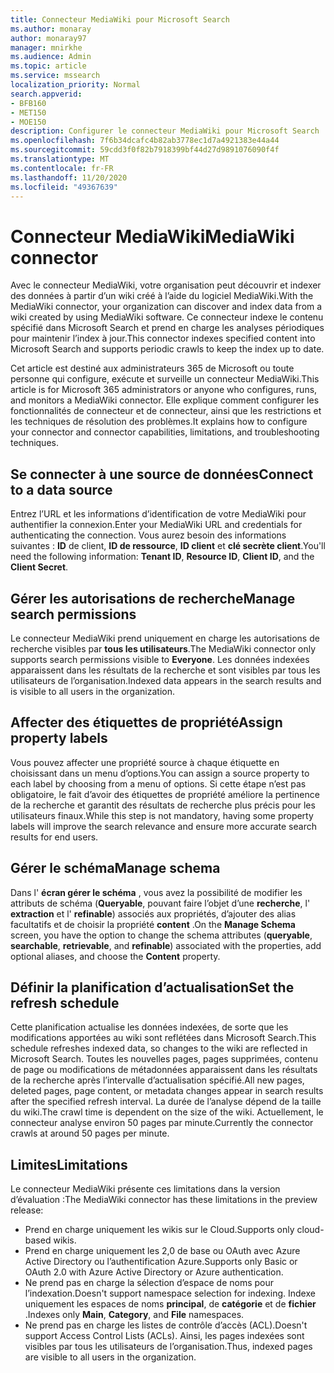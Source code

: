 ```yaml
---
title: Connecteur MediaWiki pour Microsoft Search
ms.author: monaray
author: monaray97
manager: mnirkhe
ms.audience: Admin
ms.topic: article
ms.service: mssearch
localization_priority: Normal
search.appverid:
- BFB160
- MET150
- MOE150
description: Configurer le connecteur MediaWiki pour Microsoft Search
ms.openlocfilehash: 7f6b34dcafc4b82ab3778ec1d7a4921383e44a44
ms.sourcegitcommit: 59cdd3f0f82b7918399bf44d27d9891076090f4f
ms.translationtype: MT
ms.contentlocale: fr-FR
ms.lasthandoff: 11/20/2020
ms.locfileid: "49367639"
---
```

# <a name="mediawiki-connector"></a><span data-ttu-id="056be-103">Connecteur MediaWiki</span><span class="sxs-lookup"><span data-stu-id="056be-103">MediaWiki connector</span></span>

<span data-ttu-id="056be-104">Avec le connecteur MediaWiki, votre organisation peut découvrir et indexer des données à partir d’un wiki créé à l’aide du logiciel MediaWiki.</span><span class="sxs-lookup"><span data-stu-id="056be-104">With the MediaWiki connector, your organization can discover and index data from a wiki created by using MediaWiki software.</span></span> <span data-ttu-id="056be-105">Ce connecteur indexe le contenu spécifié dans Microsoft Search et prend en charge les analyses périodiques pour maintenir l’index à jour.</span><span class="sxs-lookup"><span data-stu-id="056be-105">This connector indexes specified content into Microsoft Search and supports periodic crawls to keep the index up to date.</span></span>

<span data-ttu-id="056be-106">Cet article est destiné aux administrateurs 365 de Microsoft ou toute personne qui configure, exécute et surveille un connecteur MediaWiki.</span><span class="sxs-lookup"><span data-stu-id="056be-106">This article is for Microsoft 365 administrators or anyone who configures, runs, and monitors a MediaWiki connector.</span></span> <span data-ttu-id="056be-107">Elle explique comment configurer les fonctionnalités de connecteur et de connecteur, ainsi que les restrictions et les techniques de résolution des problèmes.</span><span class="sxs-lookup"><span data-stu-id="056be-107">It explains how to configure your connector and connector capabilities, limitations, and troubleshooting techniques.</span></span>

## <a name="connect-to-a-data-source"></a><span data-ttu-id="056be-108">Se connecter à une source de données</span><span class="sxs-lookup"><span data-stu-id="056be-108">Connect to a data source</span></span>

<span data-ttu-id="056be-109">Entrez l’URL et les informations d’identification de votre MediaWiki pour authentifier la connexion.</span><span class="sxs-lookup"><span data-stu-id="056be-109">Enter your MediaWiki URL and credentials for authenticating the connection.</span></span> <span data-ttu-id="056be-110">Vous aurez besoin des informations suivantes : **ID** de client, **ID de ressource**, **ID client** et **clé secrète client**.</span><span class="sxs-lookup"><span data-stu-id="056be-110">You'll need the following information: **Tenant ID**, **Resource ID**, **Client ID**, and the **Client Secret**.</span></span>

## <a name="manage-search-permissions"></a><span data-ttu-id="056be-111">Gérer les autorisations de recherche</span><span class="sxs-lookup"><span data-stu-id="056be-111">Manage search permissions</span></span>

<span data-ttu-id="056be-112">Le connecteur MediaWiki prend uniquement en charge les autorisations de recherche visibles par **tous les utilisateurs**.</span><span class="sxs-lookup"><span data-stu-id="056be-112">The MediaWiki connector only supports search permissions visible to **Everyone**.</span></span> <span data-ttu-id="056be-113">Les données indexées apparaissent dans les résultats de la recherche et sont visibles par tous les utilisateurs de l’organisation.</span><span class="sxs-lookup"><span data-stu-id="056be-113">Indexed data appears in the search results and is visible to all users in the organization.</span></span>

## <a name="assign-property-labels"></a><span data-ttu-id="056be-114">Affecter des étiquettes de propriété</span><span class="sxs-lookup"><span data-stu-id="056be-114">Assign property labels</span></span>

<span data-ttu-id="056be-115">Vous pouvez affecter une propriété source à chaque étiquette en choisissant dans un menu d’options.</span><span class="sxs-lookup"><span data-stu-id="056be-115">You can assign a source property to each label by choosing from a menu of options.</span></span> <span data-ttu-id="056be-116">Si cette étape n’est pas obligatoire, le fait d’avoir des étiquettes de propriété améliore la pertinence de la recherche et garantit des résultats de recherche plus précis pour les utilisateurs finaux.</span><span class="sxs-lookup"><span data-stu-id="056be-116">While this step is not mandatory, having some property labels will improve the search relevance and ensure more accurate search results for end users.</span></span>

## <a name="manage-schema"></a><span data-ttu-id="056be-117">Gérer le schéma</span><span class="sxs-lookup"><span data-stu-id="056be-117">Manage schema</span></span>

<span data-ttu-id="056be-118">Dans l' **écran gérer le schéma** , vous avez la possibilité de modifier les attributs de schéma (**Queryable**, pouvant faire l’objet d’une **recherche**, l' **extraction** et l' **refinable**) associés aux propriétés, d’ajouter des alias facultatifs et de choisir la propriété **content** .</span><span class="sxs-lookup"><span data-stu-id="056be-118">On the **Manage Schema** screen, you have the option to change the schema attributes (**queryable**, **searchable**, **retrievable**, and **refinable**) associated with the properties, add optional aliases, and choose the **Content** property.</span></span>

## <a name="set-the-refresh-schedule"></a><span data-ttu-id="056be-119">Définir la planification d’actualisation</span><span class="sxs-lookup"><span data-stu-id="056be-119">Set the refresh schedule</span></span>

<span data-ttu-id="056be-120">Cette planification actualise les données indexées, de sorte que les modifications apportées au wiki sont reflétées dans Microsoft Search.</span><span class="sxs-lookup"><span data-stu-id="056be-120">This schedule refreshes indexed data, so changes to the wiki are reflected in Microsoft Search.</span></span> <span data-ttu-id="056be-121">Toutes les nouvelles pages, pages supprimées, contenu de page ou modifications de métadonnées apparaissent dans les résultats de la recherche après l’intervalle d’actualisation spécifié.</span><span class="sxs-lookup"><span data-stu-id="056be-121">All new pages, deleted pages, page content, or metadata changes appear in search results after the specified refresh interval.</span></span> <span data-ttu-id="056be-122">La durée de l’analyse dépend de la taille du wiki.</span><span class="sxs-lookup"><span data-stu-id="056be-122">The crawl time is dependent on the size of the wiki.</span></span> <span data-ttu-id="056be-123">Actuellement, le connecteur analyse environ 50 pages par minute.</span><span class="sxs-lookup"><span data-stu-id="056be-123">Currently the connector crawls at around 50 pages per minute.</span></span>

## <a name="limitations"></a><span data-ttu-id="056be-124">Limites</span><span class="sxs-lookup"><span data-stu-id="056be-124">Limitations</span></span>

<span data-ttu-id="056be-125">Le connecteur MediaWiki présente ces limitations dans la version d’évaluation :</span><span class="sxs-lookup"><span data-stu-id="056be-125">The MediaWiki connector has these limitations in the preview release:</span></span>

* <span data-ttu-id="056be-126">Prend en charge uniquement les wikis sur le Cloud.</span><span class="sxs-lookup"><span data-stu-id="056be-126">Supports only cloud-based wikis.</span></span>
* <span data-ttu-id="056be-127">Prend en charge uniquement les 2,0 de base ou OAuth avec Azure Active Directory ou l’authentification Azure.</span><span class="sxs-lookup"><span data-stu-id="056be-127">Supports only Basic or OAuth 2.0 with Azure Active Directory or Azure authentication.</span></span>
* <span data-ttu-id="056be-128">Ne prend pas en charge la sélection d’espace de noms pour l’indexation.</span><span class="sxs-lookup"><span data-stu-id="056be-128">Doesn't support namespace selection for indexing.</span></span> <span data-ttu-id="056be-129">Indexe uniquement les espaces de noms **principal**, de **catégorie** et de **fichier** .</span><span class="sxs-lookup"><span data-stu-id="056be-129">Indexes only **Main**, **Category**, and **File** namespaces.</span></span>
* <span data-ttu-id="056be-130">Ne prend pas en charge les listes de contrôle d’accès (ACL).</span><span class="sxs-lookup"><span data-stu-id="056be-130">Doesn't support Access Control Lists (ACLs).</span></span> <span data-ttu-id="056be-131">Ainsi, les pages indexées sont visibles par tous les utilisateurs de l’organisation.</span><span class="sxs-lookup"><span data-stu-id="056be-131">Thus, indexed pages are visible to all users in the organization.</span></span>
